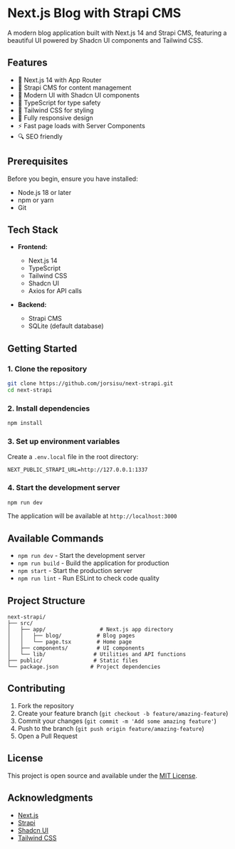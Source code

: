 # Next.js Blog with Strapi CMS

A modern blog application built with Next.js 14 and Strapi CMS, featuring a beautiful UI powered by Shadcn UI components and Tailwind CSS.

## Features

- 🚀 Next.js 14 with App Router
- 📝 Strapi CMS for content management
- 🎨 Modern UI with Shadcn UI components
- 🎯 TypeScript for type safety
- 💅 Tailwind CSS for styling
- 📱 Fully responsive design
- ⚡ Fast page loads with Server Components
- 🔍 SEO friendly

## Prerequisites

Before you begin, ensure you have installed:

- Node.js 18 or later
- npm or yarn
- Git

## Tech Stack

- **Frontend:**
  - Next.js 14
  - TypeScript
  - Tailwind CSS
  - Shadcn UI
  - Axios for API calls

- **Backend:**
  - Strapi CMS
  - SQLite (default database)

## Getting Started

### 1. Clone the repository

```bash
git clone https://github.com/jorsisu/next-strapi.git
cd next-strapi
```

### 2. Install dependencies

```bash
npm install
```

### 3. Set up environment variables

Create a `.env.local` file in the root directory:

```env
NEXT_PUBLIC_STRAPI_URL=http://127.0.0.1:1337
```

### 4. Start the development server

```bash
npm run dev
```

The application will be available at `http://localhost:3000`

## Available Commands

- `npm run dev` - Start the development server
- `npm run build` - Build the application for production
- `npm start` - Start the production server
- `npm run lint` - Run ESLint to check code quality

## Project Structure

```
next-strapi/
├── src/
│   ├── app/                 # Next.js app directory
│   │   ├── blog/           # Blog pages
│   │   └── page.tsx        # Home page
│   ├── components/         # UI components
│   └── lib/               # Utilities and API functions
├── public/                # Static files
└── package.json          # Project dependencies
```

## Contributing

1. Fork the repository
2. Create your feature branch (`git checkout -b feature/amazing-feature`)
3. Commit your changes (`git commit -m 'Add some amazing feature'`)
4. Push to the branch (`git push origin feature/amazing-feature`)
5. Open a Pull Request

## License

This project is open source and available under the [MIT License](LICENSE).

## Acknowledgments

- [Next.js](https://nextjs.org/)
- [Strapi](https://strapi.io/)
- [Shadcn UI](https://ui.shadcn.com/)
- [Tailwind CSS](https://tailwindcss.com/) 